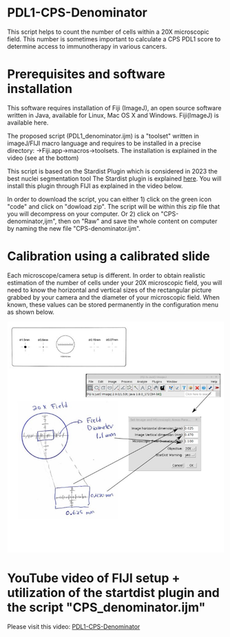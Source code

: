 # PDL1-CPS-Denominator
This script helps to count the number of cells within a 20X microscopic field. This number is sometimes important to calculate a CPS PDL1 score to determine access to immunotherapy in various cancers.

Prerequisites and software installation
==========

This software requires installation of Fiji (ImageJ), an open source software written in Java, available for Linux, Mac OS X and Windows. Fiji(ImageJ) is available here.

The proposed script (PDL1_denominator.ijm) is a "toolset" written in imageJ/FIJI macro language and requires to be installed in a precise directory: →Fiji.app→macros→toolsets. The installation is explained in the video (see at the bottom)

This script is based on the Stardist Plugin which is considered in 2023 the best nuclei segmentation tool
The Stardist plugin is explained [here](https://imagej.net/plugins/stardist). You will install this plugin through FIJI as explained in the video below.

In order to download the script, you can either 1) click on the green icon "code" and click on "dowload zip". The script will be within this zip file that you will decompress on your computer. Or 2) click on "CPS-denominator,ijm", then on "Raw" and save the whole content on computer by naming the new file "CPS-denominator.ijm". 

Calibration using a calibrated slide
==========
Each microscope/camera setup is different. In order to obtain realistic estimation of the number of cells under your 20X microscopic field, you will need to know the horizontal and vertical sizes of the rectangular picture grabbed by your camera and the diameter of your microscopic field. When known, these values can be stored permanently in the configuration menu as shown below.

![](/CPS-DenominatorCalibration.jpg) 

YouTube video of FIJI setup + utilization of the startdist plugin and the script "CPS_denominator.ijm"
==========

Please visit this video: [PDL1-CPS-Denominator](https://youtu.be/QSv5eL6t08M)

